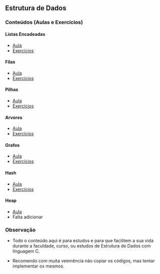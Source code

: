 ## Estrutura de Dados

### Conteúdos (Aulas e Exercícios)

#### Listas Encadeadas
- [Aula](https://github.com/carlosecosmesilva/estrutura-de-dados-c/tree/master/aulas/listas)
- [Exercícios](https://github.com/carlosecosmesilva/estrutura-de-dados-c/tree/master/exercicios/lista-encadeada)

#### Filas
- [Aula](https://github.com/carlosecosmesilva/estrutura-de-dados-c/tree/master/aulas/filas)
- [Exercícios](https://github.com/carlosecosmesilva/estrutura-de-dados-c/tree/master/exercicios/lista-fila)

#### Pilhas
- [Aula](https://github.com/carlosecosmesilva/estrutura-de-dados-c/tree/master/aulas/pilhas)
- [Exercícios](https://github.com/carlosecosmesilva/estrutura-de-dados-c/tree/master/exercicios/lista-pilha)

#### Arvores
- [Aula](https://github.com/carlosecosmesilva/estrutura-de-dados-c/tree/master/aulas/arvores)
- [Exercícios](https://github.com/carlosecosmesilva/estrutura-de-dados-c/tree/master/exercicios/lista-arvore)

#### Grafos
- [Aula](https://github.com/carlosecosmesilva/estrutura-de-dados-c/tree/master/aulas/grafos)
- [Exercícios](https://github.com/carlosecosmesilva/estrutura-de-dados-c/tree/master/exercicios/lista-grafos)

#### Hash
- [Aula](https://github.com/carlosecosmesilva/estrutura-de-dados-c/tree/master/aulas/hash)
- [Exercícios](https://github.com/carlosecosmesilva/estrutura-de-dados-c/tree/master/exercicios/lista-hash)
#### Heap
- [Aula](https://github.com/carlosecosmesilva/estrutura-de-dados-c/tree/master/aulas/heap)
- Falta adicionar

### Observação

-   Todo o conteúdo aqui é para estudos e para que facilitem a sua vida durante a faculdade, curso, ou estudos de Estrutura de Dados com linguagem C.

-   Recomendo com muita veemência não copiar os códigos, mas tentar implementar os mesmos.

